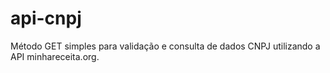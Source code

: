 # api-cnpj
Método GET simples para validação e consulta de dados CNPJ utilizando a API minhareceita.org.
